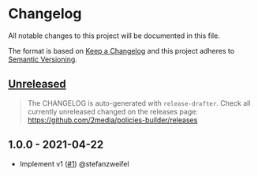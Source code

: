 # Changelog
All notable changes to this project will be documented in this file.

The format is based on [Keep a Changelog](http://keepachangelog.com/en/1.0.0/) and this project adheres to [Semantic Versioning](http://semver.org/spec/v2.0.0.html).

## [Unreleased](https://github.com/2media/policies-builder/compare/v1.0.0...HEAD)

> The CHANGELOG is auto-generated with `release-drafter`.
> Check all currently unreleased changed on the releases page:
> https://github.com/2media/policies-builder/releases

<!-- Please do not update the CHANGELOG manually. -->

<!-- ## [1.1.0](https://github.com/2media/policies-builder/compare/v1.0.0...v1.1.0) - 202X-XX-XX -->

## 1.0.0 - 2021-04-22

- Implement v1 ([#1](https://github.com/2media/policies-builder/pull/1)) @stefanzweifel
